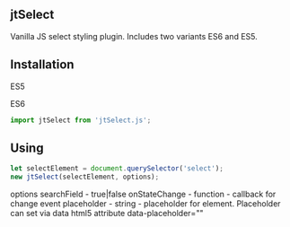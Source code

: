## jtSelect
Vanilla JS select styling plugin. Includes two variants ES6 and ES5.

## Installation

ES5
<script type="text/javascript" src="js/jtSelect.js"></script>

ES6

```js
import jtSelect from 'jtSelect.js';
```

## Using

```js
let selectElement = document.querySelector('select');
new jtSelect(selectElement, options);
```
options
searchField - true|false
onStateChange - function - callback for change event
placeholder - string - placeholder for element.
Placeholder can set via data html5 attribute data-placeholder=""